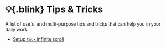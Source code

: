 # :bulb:{.blink} Tips & Tricks

A list of useful and multi-purpose tips and tricks that can help you in your daily work.

- [Setup `tmux` infinite scroll](./tmux/infinite_scroll.md)
